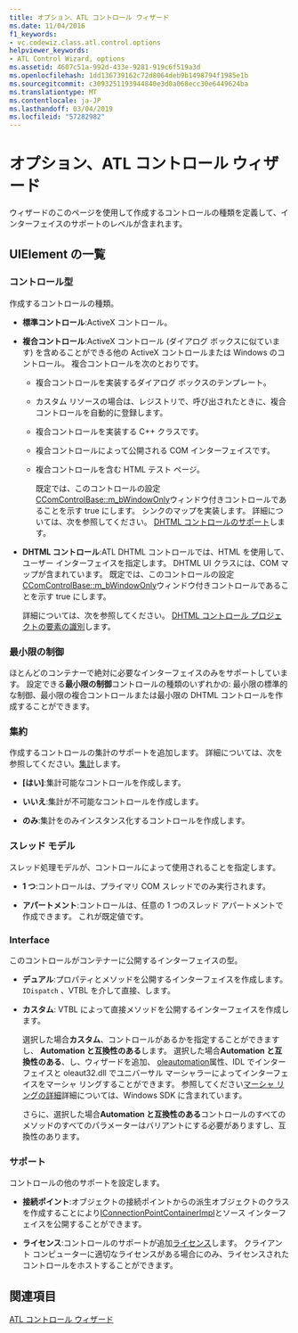 ```yaml
---
title: オプション、ATL コントロール ウィザード
ms.date: 11/04/2016
f1_keywords:
- vc.codewiz.class.atl.control.options
helpviewer_keywords:
- ATL Control Wizard, options
ms.assetid: 4607c51a-992d-433e-9281-919c6f519a3d
ms.openlocfilehash: 1dd136739162c72d8064deb9b1498794f1985e1b
ms.sourcegitcommit: c3093251193944840e3d0a068ecc30e6449624ba
ms.translationtype: MT
ms.contentlocale: ja-JP
ms.lasthandoff: 03/04/2019
ms.locfileid: "57282982"
---
```

# <a name="options-atl-control-wizard"></a>オプション、ATL コントロール ウィザード

ウィザードのこのページを使用して作成するコントロールの種類を定義して、インターフェイスのサポートのレベルが含まれます。

## <a name="uielement-list"></a>UIElement の一覧

### <a name="control-type"></a>コントロール型

作成するコントロールの種類。

- **標準コントロール**:ActiveX コントロール。

- **複合コントロール**:ActiveX コントロール (ダイアログ ボックスに似ています) を含めることができる他の ActiveX コントロールまたは Windows のコントロール。 複合コントロールを次のとおりです。

  - 複合コントロールを実装するダイアログ ボックスのテンプレート。

  - カスタム リソースの場合は、レジストリで、呼び出されたときに、複合コントロールを自動的に登録します。

  - 複合コントロールを実装する C++ クラスです。

  - 複合コントロールによって公開される COM インターフェイスです。

  - 複合コントロールを含む HTML テスト ページ。

    既定では、このコントロールの設定[CComControlBase::m_bWindowOnly](../../atl/reference/ccomcontrolbase-class.md#m_bwindowonly)ウィンドウ付きコントロールであることを示す true にします。 シンクのマップを実装します。 詳細については、次を参照してください。 [DHTML コントロールのサポート](../../atl/atl-support-for-dhtml-controls.md)します。

- **DHTML コントロール**:ATL DHTML コントロールでは、HTML を使用して、ユーザー インターフェイスを指定します。 DHTML UI クラスには、COM マップが含まれています。 既定では、このコントロールの設定[CComControlBase::m_bWindowOnly](../../atl/reference/ccomcontrolbase-class.md#m_bwindowonly)ウィンドウ付きコントロールであることを示す true にします。

   詳細については、次を参照してください。 [DHTML コントロール プロジェクトの要素の識別](../../atl/identifying-the-elements-of-the-dhtml-control-project.md)します。

### <a name="minimal-control"></a>最小限の制御

ほとんどのコンテナーで絶対に必要なインターフェイスのみをサポートしています。 設定できる**最小限の制御**コントロールの種類のいずれかの: 最小限の標準的な制御、最小限の複合コントロールまたは最小限の DHTML コントロールを作成することができます。

### <a name="aggregation"></a>集約

作成するコントロールの集計のサポートを追加します。 詳細については、次を参照してください。[集計](../../atl/aggregation.md)します。

- **[はい]**:集計可能なコントロールを作成します。

- **いいえ**:集計が不可能なコントロールを作成します。

- **のみ**:集計をのみインスタンス化するコントロールを作成します。

### <a name="threading-model"></a>スレッド モデル

スレッド処理モデルが、コントロールによって使用されることを指定します。

- **1 つ**:コントロールは、プライマリ COM スレッドでのみ実行されます。

- **アパートメント**:コントロールは、任意の 1 つのスレッド アパートメントで作成できます。 これが既定値です。

### <a name="interface"></a>Interface

このコントロールがコンテナーに公開するインターフェイスの型。

- **デュアル**:プロパティとメソッドを公開するインターフェイスを作成します。 `IDispatch` 、VTBL を介して直接、します。

- **カスタム**: VTBL によって直接メソッドを公開するインターフェイスを作成します。

   選択した場合**カスタム**、コントロールがあるかを指定することができますし、 **Automation と互換性のある**します。 選択した場合**Automation と互換性のある**、し、ウィザードを追加、 [oleautomation](../../windows/oleautomation.md)属性、IDL でインターフェイスと oleaut32.dll でユニバーサル マーシャラーによってインターフェイスをマーシャ リングすることができます。 参照してください[マーシャ リングの詳細](/windows/desktop/com/marshaling-details)詳細については、Windows SDK に含まれています。

   さらに、選択した場合**Automation と互換性のある**コントロールのすべてのメソッドのすべてのパラメーターはバリアントにする必要がありますし、互換性のあります。

### <a name="support"></a>サポート

コントロールの他のサポートを設定します。

- **接続ポイント**:オブジェクトの接続ポイントからの派生オブジェクトのクラスを作成することにより[IConnectionPointContainerImpl](../../atl/reference/iconnectionpointcontainerimpl-class.md)とソース インターフェイスを公開することができます。

- **ライセンス**:コントロールのサポートが追加[ライセンス](/windows/desktop/com/licensing)します。 クライアント コンピューターに適切なライセンスがある場合にのみ、ライセンスされたコントロールをホストすることができます。

## <a name="see-also"></a>関連項目

[ATL コントロール ウィザード](../../atl/reference/atl-control-wizard.md)
